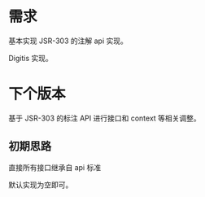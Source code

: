 # 需求

基本实现 JSR-303 的注解 api 实现。

Digitis 实现。

# 下个版本

基于 JSR-303 的标注 API 进行接口和 context 等相关调整。

## 初期思路

直接所有接口继承自 api 标准

默认实现为空即可。